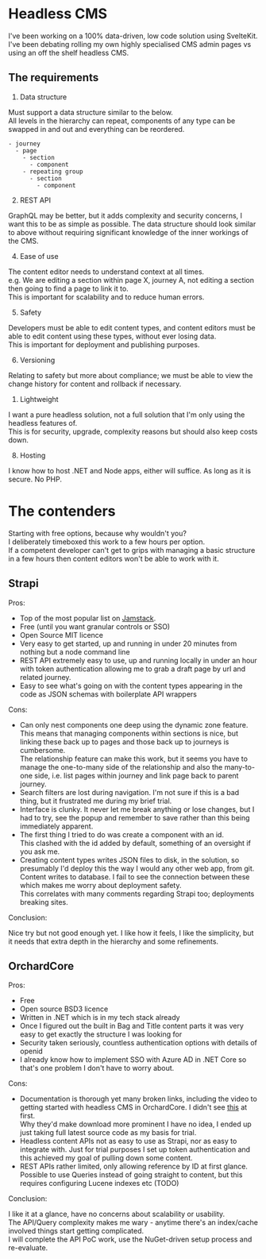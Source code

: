 # Headless CMS

I've been working on a 100% data-driven, low code solution using SvelteKit.  
I've been debating rolling my own highly specialised CMS admin pages vs using an off the shelf headless CMS.

## The requirements

1. Data structure

Must support a data structure similar to the below.  
All levels in the hierarchy can repeat, components of any type can be swapped in and out and everything can be reordered.
```
- journey
  - page
    - section
      - component
    - repeating group
      - section
        - component
```

2. REST API

GraphQL may be better, but it adds complexity and security concerns, I want this to be as simple as possible.
The data structure should look similar to above without requiring significant knowledge of the inner workings of the CMS.

4. Ease of use

The content editor needs to understand context at all times.  
e.g. We are editing a section within page X, journey A, not editing a section then going to find a page to link it to.  
This is important for scalability and to reduce human errors.  

5. Safety

Developers must be able to edit content types, and content editors must be able to edit content using these types, without ever losing data.  
This is important for deployment and publishing purposes.  

6. Versioning

Relating to safety but more about compliance; we must be able to view the change history for content and rollback if necessary.  

1. Lightweight

I want a pure headless solution, not a full solution that I'm only using the headless features of.  
This is for security, upgrade, complexity reasons but should also keep costs down.  

8. Hosting

I know how to host .NET and Node apps, either will suffice.  As long as it is secure.  No PHP.  


# The contenders

Starting with free options, because why wouldn't you?  
I deliberately timeboxed this work to a few hours per option.  
If a competent developer can't get to grips with managing a basic structure in a few hours then content editors won't be able to work with it.  

## Strapi

Pros:
- Top of the most popular list on [Jamstack](https://jamstack.org/headless-cms/).
- Free (until you want granular controls or SSO)
- Open Source MIT licence
- Very easy to get started, up and running in under 20 minutes from nothing but a node command line
- REST API extremely easy to use, up and running locally in under an hour with token authentication allowing me to grab a draft page by url and related journey.
- Easy to see what's going on with the content types appearing in the code as JSON schemas with boilerplate API wrappers

Cons:
- Can only nest components one deep using the dynamic zone feature.  
  This means that managing components within sections is nice, but linking these back up to pages and those back up to journeys is cumbersome.  
  The relationship feature can make this work, but it seems you have to manage the one-to-many side of the relationship and also the many-to-one side, i.e. list pages within journey and link page back to parent journey.
- Search filters are lost during navigation.
  I'm not sure if this is a bad thing, but it frustrated me during my brief trial.
- Interface is clunky.  It never let me break anything or lose changes, but I had to try, see the popup and remember to save rather than this being immediately apparent.
- The first thing I tried to do was create a component with an id.  
  This clashed with the id added by default, something of an oversight if you ask me.
- Creating content types writes JSON files to disk, in the solution, so presumably I'd deploy this the way I would any other web app, from git.
  Content writes to database.
  I fail to see the connection between these which makes me worry about deployment safety.  
  This correlates with many comments regarding Strapi too; deployments breaking sites.

Conclusion:

Nice try but not good enough yet.
I like how it feels, I like the simplicity, but it needs that extra depth in the hierarchy and some refinements.


## OrchardCore

Pros:
- Free
- Open source BSD3 licence
- Written in .NET which is in my tech stack already
- Once I figured out the built in Bag and Title content parts it was very easy to get exactly the structure I was looking for
- Security taken seriously, countless authentication options with details of openid
- I already know how to implement SSO with Azure AD in .NET Core so that's one problem I don't have to worry about.

Cons:
- Documentation is thorough yet many broken links, including the video to getting started with headless CMS in OrchardCore.
  I didn't see [this](https://docs.orchardcore.net/en/latest/docs/getting-started/) at first.  
  Why they'd make download more prominent I have no idea, I ended up just taking full latest source code as my basis for trial.
- Headless content APIs not as easy to use as Strapi, nor as easy to integrate with.
  Just for trial purposes I set up token authentication and this achieved my goal of pulling down some content.
- REST APIs rather limited, only allowing reference by ID at first glance.
  Possible to use Queries instead of going straight to content, but this requires configuring Lucene indexes etc (TODO)

Conclusion:

I like it at a glance, have no concerns about scalability or usability.  
The API/Query complexity makes me wary - anytime there's an index/cache involved things start getting complicated.  
I will complete the API PoC work, use the NuGet-driven setup process and re-evaluate.

